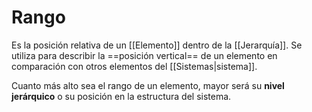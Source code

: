 # Rango

Es la posición relativa de un [[Elemento]] dentro de la [[Jerarquía]]. Se utiliza para describir la ==posición vertical== de un elemento en comparación con otros elementos del [[Sistemas|sistema]].

Cuanto más alto sea el rango de un elemento, mayor será su **nivel jerárquico** o su posición en la estructura del sistema.
